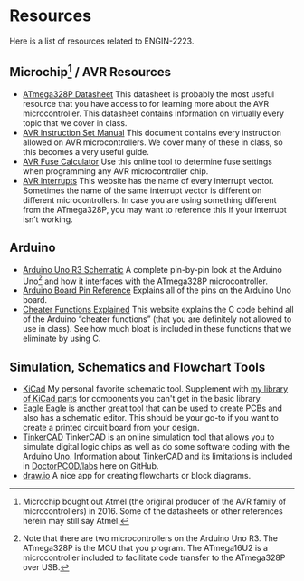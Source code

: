 # Resources

Here is a list of resources related to ENGIN-2223.

## Microchip[^1] / AVR Resources

- [ATmega328P Datasheet](https://doctor-pasquale.com/wp-content/uploads/2018/11/ATmega328P.pdf) This datasheet is probably the most useful resource that you have access to for learning more about the AVR microcontroller. This datasheet contains information on virtually every topic that we cover in class.
- [AVR Instruction Set Manual](http://ww1.microchip.com/downloads/en/DeviceDoc/Atmel-0856-AVR-Instruction-Set-Manual.pdf) This document contains every instruction allowed on AVR microcontrollers. We cover many of these in class, so this becomes a very useful guide.
- [AVR Fuse Calculator](https://www.engbedded.com/fusecalc/) Use this online tool to determine fuse settings when programming any AVR microcontroller chip.
- [AVR Interrupts](https://www.nongnu.org/avr-libc/user-manual/group__avr__interrupts.html) This website has the name of every interrupt vector. Sometimes the name of the same interrupt vector is different on different microcontrollers. In case you are using something different from the ATmega328P, you may want to reference this if your interrupt isn’t working.

[^1]: Microchip bought out Atmel (the original producer of the AVR family of microcontrollers) in 2016. Some of the datasheets or other references herein may still say Atmel.

## Arduino

- [Arduino Uno R3 Schematic](https://www.arduino.cc/en/uploads/Main/Arduino_Uno_Rev3-schematic.pdf) A complete pin-by-pin look at the Arduino Uno[^2] and how it interfaces with the ATmega328P microcontroller.
- [Arduino Board Pin Reference](https://docs.arduino.cc/tutorials/uno-rev3/intro-to-board/) Explains all of the pins on the Arduino Uno board.
- [Cheater Functions Explained](http://garretlab.web.fc2.com/en/arduino/inside/index.html) This website explains the C code behind all of the Arduino “cheater functions” (that you are definitely not allowed to use in class). See how much bloat is included in these functions that we eliminate by using C.

[^2]: Note that there are two microcontrollers on the Arduino Uno R3. The ATmega328P is the MCU that you program. The ATmega16U2 is a microcontroller included to facilitate code transfer to the ATmega328P over USB.

## Simulation, Schematics and Flowchart Tools

- [KiCad](https://www.kicad.org) My personal favorite schematic tool. Supplement with [my library of KiCad parts](KiCAD) for components you can't get in the basic library.
- [Eagle](https://www.autodesk.com/products/eagle/free-download) Eagle is another great tool that can be used to create PCBs and also has a schematic editor. This should be your go-to if you want to create a printed circuit board from your design.
- [TinkerCAD](https://www.tinkercad.com/) TinkerCAD is an online simulation tool that allows you to simulate digital logic chips as well as do some software coding with the Arduino Uno. Information about TinkerCAD and its limitations is included in [DoctorPCOD/labs](labs) here on GitHub.
- [draw.io](https://app.diagrams.net) A nice app for creating flowcharts or block diagrams.
